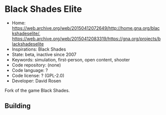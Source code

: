 # Black Shades Elite

- Home: https://web.archive.org/web/20150412072649/http://home.gna.org/blackshadeselite/, https://web.archive.org/web/20150412083319/https://gna.org/projects/blackshadeselite
- Inspirations: Black Shades
- State: beta, inactive since 2007
- Keywords: simulation, first-person, open content, shooter
- Code repository: (none)
- Code language: ?
- Code license: ? (GPL-2.0)
- Developer: David Rosen

Fork of the game Black Shades.

## Building
